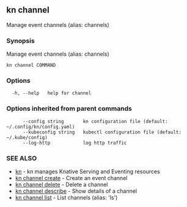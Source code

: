## kn channel

Manage event channels (alias: channels)

### Synopsis

Manage event channels (alias: channels)

```
kn channel COMMAND
```

### Options

```
  -h, --help   help for channel
```

### Options inherited from parent commands

```
      --config string       kn configuration file (default: ~/.config/kn/config.yaml)
      --kubeconfig string   kubectl configuration file (default: ~/.kube/config)
      --log-http            log http traffic
```

### SEE ALSO

* [kn](kn.md)	 - kn manages Knative Serving and Eventing resources
* [kn channel create](kn_channel_create.md)	 - Create an event channel
* [kn channel delete](kn_channel_delete.md)	 - Delete a channel
* [kn channel describe](kn_channel_describe.md)	 - Show details of a channel
* [kn channel list](kn_channel_list.md)	 - List channels (alias: 'ls')

